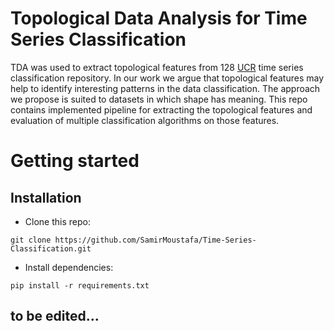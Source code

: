 # Topological Data Analysis for Time Series Classification
TDA was used to extract topological features from 128 [UCR](http://www.timeseriesclassification.com) time series classification repository. In our work we argue that topological features may help to identify interesting patterns in the data classification. The approach we propose is suited to datasets in which shape has meaning. This repo contains implemented pipeline for extracting the topological features and evaluation of multiple classification algorithms on those features.
# Getting started
## Installation
* Clone this repo: 
```
git clone https://github.com/SamirMoustafa/Time-Series-Classification.git
```
* Install dependencies:
```
pip install -r requirements.txt
```

## to be edited...  

